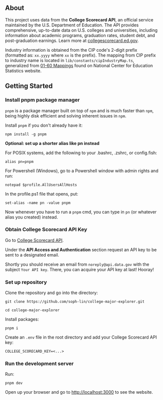 ## About

This project uses data from the **College Scorecard API**, an official service maintained by the U.S. Department of Education. The API provides comprehensive, up-to-date data on U.S. colleges and universities, including information about academic programs, graduation rates, student debt, and post-graduation earnings. Learn more at [collegescorecard.ed.gov](https://collegescorecard.ed.gov).

Industry information is obtained from the CIP code's 2-digit prefix (formatted as: `xx.yyyy` where `xx` is the prefix). The mapping from CIP prefix to industry name is located in `lib/constants/cipIndustryMap.ts`, generalized from [01-60 Mappings](https://nces.ed.gov/ipeds/cipcode/browse.aspx?y=55) found on National Center for Education Statistics website.

## Getting Started

### Install pnpm package manager

`pnpm` is a package manager built on top of `npm` and is much faster than `npm`, being highly disk efficient and solving inherent issues in `npm`.

Install `pnpm` if you don't already have it:

```
npm install -g pnpm
```

**Optional: set up a shorter alias like pn instead**

For POSIX systems, add the following to your .bashrc, .zshrc, or config.fish:

`alias pn=pnpm`

For Powershell (Windows), go to a Powershell window with admin rights and run:

`notepad $profile.AllUsersAllHosts`

In the profile.ps1 file that opens, put:

`set-alias -name pn -value pnpm`

Now whenever you have to run a `pnpm` cmd, you can type in `pn` (or whatever alias you created) instead.

### Obtain College Scorecard API Key

Go to [College Scorecard API](https://collegescorecard.ed.gov/data/api).

Under the **API Access and Authentication** section request an API key to be sent to a designated email.

Shortly you should receive an email from `noreply@api.data.gov` with the subject `Your API key`. There, you can acquire your API key at last! Hooray!

### Set up repository

Clone the repository and go into the directory:

```
git clone https://github.com/soph-lin/college-major-explorer.git

cd college-major-explorer
```

Install packages:

```
pnpm i
```

Create an `.env` file in the root directory and add your College Scorecard API key:

```
COLLEGE_SCORECARD_KEY=<...>
```

### Run the development server

Run:

```
pnpm dev
```

Open up your browser and go to [http://localhost:3000](http://localhost:3000) to see the website.
